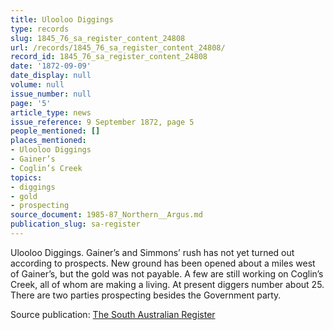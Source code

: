 ```yaml
---
title: Ulooloo Diggings
type: records
slug: 1845_76_sa_register_content_24808
url: /records/1845_76_sa_register_content_24808/
record_id: 1845_76_sa_register_content_24808
date: '1872-09-09'
date_display: null
volume: null
issue_number: null
page: '5'
article_type: news
issue_reference: 9 September 1872, page 5
people_mentioned: []
places_mentioned:
- Ulooloo Diggings
- Gainer’s
- Coglin’s Creek
topics:
- diggings
- gold
- prospecting
source_document: 1985-87_Northern__Argus.md
publication_slug: sa-register
---
```


Ulooloo Diggings.  Gainer’s and Simmons’ rush has not yet turned out according to prospects.  New ground has been opened about a miles west of Gainer’s, but the gold was not payable.  A few are still working on Coglin’s Creek, all of whom are making a living.  At present diggers number about 25.  There are two parties prospecting besides the Government party.

Source publication: [The South Australian Register](/publications/sa-register/)
